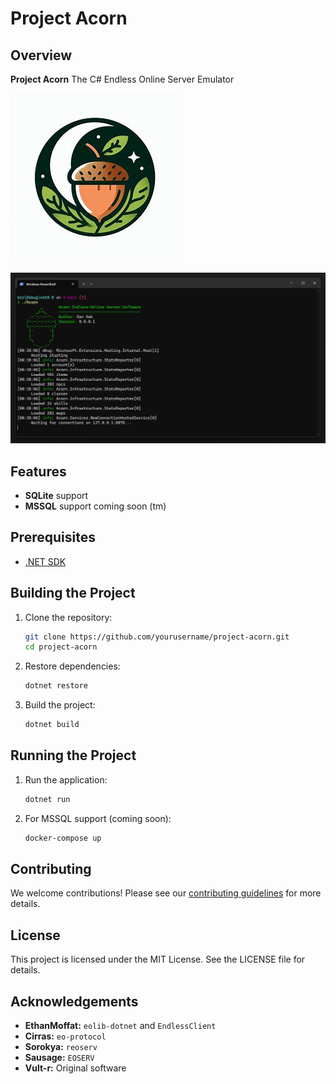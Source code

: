 # Project Acorn
## Overview

**Project Acorn** The C# Endless Online Server Emulator

![ai logo](docs/ai-logo.jpg)

![acorn screenshot](docs/screenshot.png)

## Features

- **SQLite** support
- **MSSQL** support coming soon (tm)

## Prerequisites

- [.NET SDK](https://dotnet.microsoft.com/download)

## Building the Project

1. Clone the repository:
    ```sh
    git clone https://github.com/yourusername/project-acorn.git
    cd project-acorn
    ```

2. Restore dependencies:
    ```sh
    dotnet restore
    ```

3. Build the project:
    ```sh
    dotnet build
    ```

## Running the Project

1. Run the application:
    ```sh
    dotnet run
    ```

2. For MSSQL support (coming soon):
    ```sh
    docker-compose up
    ```

## Contributing

We welcome contributions! Please see our [contributing guidelines](CONTRIBUTING.md) for more details.

## License

This project is licensed under the MIT License. See the LICENSE file for details.

## Acknowledgements

- **EthanMoffat:** `eolib-dotnet` and `EndlessClient`
- **Cirras:** `eo-protocol`
- **Sorokya:** `reoserv`
- **Sausage:** `EOSERV`
- **Vult-r:** Original software
